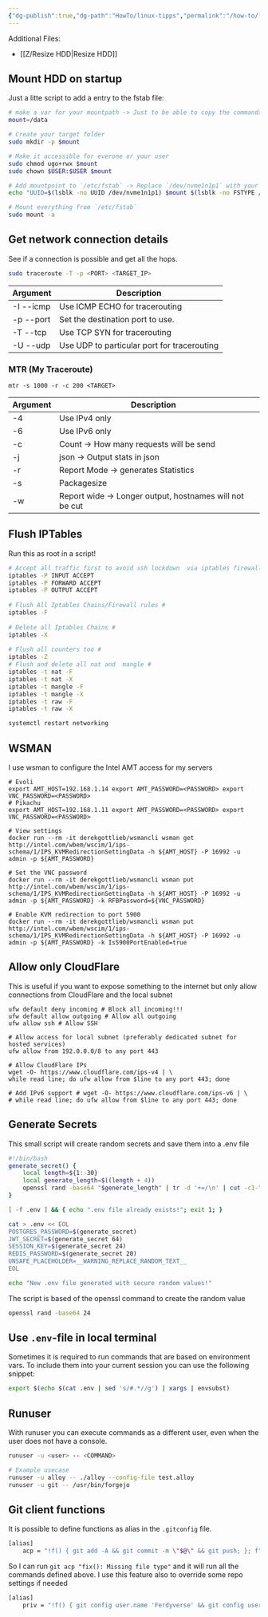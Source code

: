 ```yaml
---
{"dg-publish":true,"dg-path":"HowTo/linux-tipps","permalink":"/how-to/linux-tipps/","tags":["notes/fern"],"noteIcon":"fern","created":"2024-10-07 09:46","updated":"2025-05-21 19:01"}
---
```


Additional Files:
- [[Z/Resize HDD\|Resize HDD]]
## Mount HDD on startup
Just a litte script to add a entry to the fstab file:
```bash
# make a var for your mountpath -> Just to be able to copy the commands from this codeblock
mount=/data

# Create your target folder
sudo mkdir -p $mount

# Make it accessible for everone or your user
sudo chmod ugo+rwx $mount
sudo chown $USER:$USER $mount

# Add mountpoint to `/etc/fstab` -> Replace `/dev/nvme1n1p1` with your partition.
echo "UUID=$(lsblk -no UUID /dev/nvme1n1p1) $mount $(lsblk -no FSTYPE /dev/nvme1n1p1) defaults,noatime 0 2" | sudo tee -a /etc/fstab

# Mount everything from `/etc/fstab`
sudo mount -a
```

## Get network connection details
See if a connection is possible and get all the hops.
```bash
sudo traceroute -T -p <PORT> <TARGET_IP>
```

| Argument   | Description                                 |
| ---------- | ------------------------------------------- |
| -I  --icmp | Use ICMP ECHO for tracerouting              |
| -p  --port | Set the destination port to use.            |
| -T  --tcp  | Use TCP SYN for tracerouting                |
| -U  --udp  | Use UDP to particular port for tracerouting |
### MTR (My Traceroute)
```shell
mtr -s 1000 -r -c 200 <TARGET>
```

| Argument | Description                                             |     |
| -------- | ------------------------------------------------------- | --- |
| -4       | Use IPv4 only                                           |     |
| -6       | Use IPv6 only                                           |     |
| -c       | Count -> How many requests will be send                 |     |
| -j       | json -> Output stats in json                            |     |
| -r       | Report Mode -> generates Statistics                     |     |
| -s       | Packagesize                                             |     |
| -w       | Report wide -> Longer output, hostnames will not be cut |     |
## Flush IPTables
Run this as root in a script!
```bash
# Accept all traffic first to avoid ssh lockdown  via iptables firewall rules #
iptables -P INPUT ACCEPT
iptables -P FORWARD ACCEPT
iptables -P OUTPUT ACCEPT
 
# Flush All Iptables Chains/Firewall rules #
iptables -F
 
# Delete all Iptables Chains #
iptables -X
 
# Flush all counters too #
iptables -Z 
# Flush and delete all nat and  mangle #
iptables -t nat -F
iptables -t nat -X
iptables -t mangle -F
iptables -t mangle -X
iptables -t raw -F
iptables -t raw -X

systemctl restart networking
```

## WSMAN
I use wsman to configure the Intel AMT access for my servers
```shell
# Evoli
export AMT_HOST=192.168.1.14 export AMT_PASSWORD=<PASSWORD> export VNC_PASSWORD=<PASSWORD>
# Pikachu
export AMT_HOST=192.168.1.11 export AMT_PASSWORD=<PASSWORD> export VNC_PASSWORD=<PASSWORD>

# View settings
docker run --rm -it derekgottlieb/wsmancli wsman get http://intel.com/wbem/wscim/1/ips-schema/1/IPS_KVMRedirectionSettingData -h ${AMT_HOST} -P 16992 -u admin -p ${AMT_PASSWORD}

# Set the VNC password
docker run --rm -it derekgottlieb/wsmancli wsman put http://intel.com/wbem/wscim/1/ips-schema/1/IPS_KVMRedirectionSettingData -h ${AMT_HOST} -P 16992 -u admin -p ${AMT_PASSWORD} -k RFBPassword=${VNC_PASSWORD}

# Enable KVM redirection to port 5900
docker run --rm -it derekgottlieb/wsmancli wsman put http://intel.com/wbem/wscim/1/ips-schema/1/IPS_KVMRedirectionSettingData -h ${AMT_HOST} -P 16992 -u admin -p ${AMT_PASSWORD} -k Is5900PortEnabled=true
```

## Allow only CloudFlare
This is useful if you want to expose something to the internet but only allow connections from CloudFlare and the local subnet
```shell
ufw default deny incoming # Block all incoming!!!
ufw default allow outgoing # Allow all outgoing
ufw allow ssh # Allow SSH

# Allow access for local subnet (preferably dedicated subnet for hosted services)
ufw allow from 192.0.0.0/8 to any port 443

# Allow CloudFlare IPs
wget -O- https://www.cloudflare.com/ips-v4 | \
while read line; do ufw allow from $line to any port 443; done

# Add IPv6 support # wget -O- https://www.cloudflare.com/ips-v6 | \
# while read line; do ufw allow from $line to any port 443; done
```

## Generate Secrets
This small script will create random secrets and save them into a .env file
```bash
#!/bin/bash
generate_secret() {
    local length=${1:-30}
    local generate_length=$((length + 4))
    openssl rand -base64 "$generate_length" | tr -d '+=/\n' | cut -c1-"$length"
}

[ -f .env ] && { echo ".env file already exists!"; exit 1; }

cat > .env << EOL
POSTGRES_PASSWORD=$(generate_secret)
JWT_SECRET=$(generate_secret 64)
SESSION_KEY=$(generate_secret 24)
REDIS_PASSWORD=$(generate_secret 20)
UNSAFE_PLACEHOLDER=__WARNING_REPLACE_RANDOM_TEXT__
EOL

echo "New .env file generated with secure random values!"
```
 The script is based of the openssl command to create the random value
 ```bash
 openssl rand -base64 24
 ```

## Use `.env`-file in local terminal
Sometimes it is required to run commands that are based on environment vars. To include them into your current session you can use the following snippet:
```bash
export $(echo $(cat .env | sed 's/#.*//g') | xargs | envsubst)
```

## Runuser
With runuser you can execute commands as a different user, even when the user does not have a console.
```bash
runuser -u <user> -- <COMMAND>

# Example usecase
runuser -u alloy -- ./alloy --config-file test.alloy
runuser -u git -- /usr/bin/forgejo 
```

## Git client functions
It is possible to define functions as alias in the `.gitconfig` file.
```bash
[alias]
	acp = "!f() { git add -A && git commit -m \"$@\" && git push; }; f"
```
So I can run `git acp "fix(): Missing file type"` and it will run all the commands defined above. I use this feature also to override some repo settings if needed

```bash
[alias]
	priv = "!f() { git config user.name 'Ferdyverse' && git config user.email 'git@ferdyverse.de'; }; f"
```